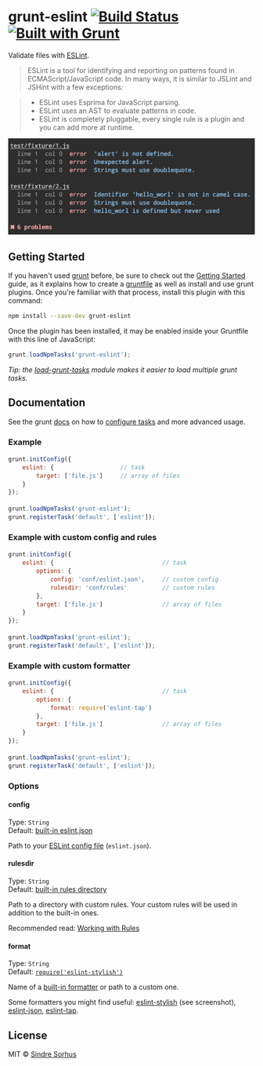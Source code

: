 # grunt-eslint [![Build Status](https://secure.travis-ci.org/sindresorhus/grunt-eslint.png?branch=master)](http://travis-ci.org/sindresorhus/grunt-eslint) [![Built with Grunt](https://cdn.gruntjs.com/builtwith.png)](http://gruntjs.com/)

Validate files with [ESLint](https://github.com/nzakas/eslint).

> ESLint is a tool for identifying and reporting on patterns found in ECMAScript/JavaScript code. In many ways, it is similar to JSLint and JSHint with a few exceptions:

>- ESLint uses Esprima for JavaScript parsing.
>- ESLint uses an AST to evaluate patterns in code.
>- ESLint is completely pluggable, every single rule is a plugin and you can add more at runtime.

![screenshot](screenshot.png)


## Getting Started

If you haven't used [grunt][] before, be sure to check out the [Getting Started][] guide, as it explains how to create a [gruntfile][Getting Started] as well as install and use grunt plugins. Once you're familiar with that process, install this plugin with this command:

```sh
npm install --save-dev grunt-eslint
```

Once the plugin has been installed, it may be enabled inside your Gruntfile with this line of JavaScript:

```js
grunt.loadNpmTasks('grunt-eslint');
```

*Tip: the [load-grunt-tasks](https://github.com/sindresorhus/load-grunt-tasks) module makes it easier to load multiple grunt tasks.*

[grunt]: http://gruntjs.com
[Getting Started]: https://github.com/gruntjs/grunt/wiki/Getting-started


## Documentation

See the grunt [docs](https://github.com/gruntjs/grunt/wiki) on how to [configure tasks](https://github.com/gruntjs/grunt/wiki/Configuring-tasks) and more advanced usage.

### Example

```js
grunt.initConfig({
	eslint: {					// task
		target: ['file.js']		// array of files
	}
});

grunt.loadNpmTasks('grunt-eslint');
grunt.registerTask('default', ['eslint']);
```

### Example with custom config and rules

```js
grunt.initConfig({
	eslint: {								// task
		options: {
			config: 'conf/eslint.json',		// custom config
			rulesdir: 'conf/rules'			// custom rules
		},
		target: ['file.js']					// array of files
	}
});

grunt.loadNpmTasks('grunt-eslint');
grunt.registerTask('default', ['eslint']);
```

### Example with custom formatter

```js
grunt.initConfig({
	eslint: {								// task
		options: {
			format: require('eslint-tap')
		},
		target: ['file.js']					// array of files
	}
});

grunt.loadNpmTasks('grunt-eslint');
grunt.registerTask('default', ['eslint']);
```


### Options

#### config

Type: `String`  
Default: [built-in eslint.json](https://github.com/iancmyers/eslint-grunt/blob/master/tasks/conf/eslint.json)

Path to your [ESLint config file](https://github.com/nzakas/eslint/blob/master/docs/rules/README.md) (`eslint.json`).

#### rulesdir

Type: `String`  
Default: [built-in rules directory](https://github.com/nzakas/eslint/tree/master/lib/rules)

Path to a directory with custom rules. Your custom rules will be used in addition to the built-in ones.

Recommended read: [Working with Rules](https://github.com/nzakas/eslint/blob/master/docs/developer-guide/working-with-rules.md)

#### format

Type: `String`  
Default: [`require('eslint-stylish')`](https://github.com/sindresorhus/eslint-stylish)

Name of a [built-in formatter](https://github.com/nzakas/eslint/tree/master/lib/formatters) or path to a custom one.

Some formatters you might find useful: [eslint-stylish](https://github.com/sindresorhus/eslint-stylish) (see screenshot), [eslint-json](https://github.com/sindresorhus/eslint-json), [eslint-tap](https://github.com/sindresorhus/eslint-tap).


## License

MIT © [Sindre Sorhus](http://sindresorhus.com)
